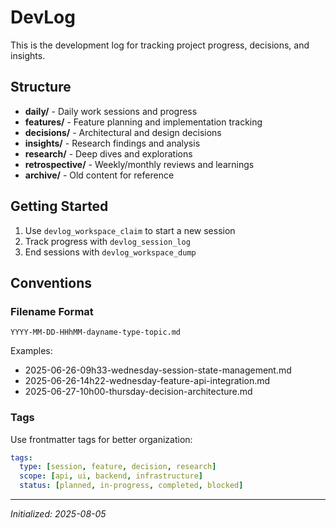 # DevLog

This is the development log for tracking project progress, decisions, and insights.

## Structure

- **daily/** - Daily work sessions and progress
- **features/** - Feature planning and implementation tracking
- **decisions/** - Architectural and design decisions
- **insights/** - Research findings and analysis
- **research/** - Deep dives and explorations
- **retrospective/** - Weekly/monthly reviews and learnings
- **archive/** - Old content for reference

## Getting Started

1. Use `devlog_workspace_claim` to start a new session
2. Track progress with `devlog_session_log`
3. End sessions with `devlog_workspace_dump`

## Conventions

### Filename Format
`YYYY-MM-DD-HHhMM-dayname-type-topic.md`

Examples:
- 2025-06-26-09h33-wednesday-session-state-management.md
- 2025-06-26-14h22-wednesday-feature-api-integration.md
- 2025-06-27-10h00-thursday-decision-architecture.md

### Tags
Use frontmatter tags for better organization:
```yaml
tags:
  type: [session, feature, decision, research]
  scope: [api, ui, backend, infrastructure]
  status: [planned, in-progress, completed, blocked]
```

---
*Initialized: 2025-08-05*